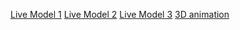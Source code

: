 [Live Model 1](https://drive.google.com/file/d/1FAweHiG12veobAovBCxHGxas5tJev_lN/view?usp=drive_link)
[Live Model 2](https://drive.google.com/file/d/1dptkI76qlZCUCxVCWmGga6sQUl5OvBt_/view?usp=drive_link)
[Live Model 3](https://drive.google.com/file/d/1Wl2CR1RkKElsQ_s_46qTBPjdrvtOfYOP/view?usp=drive_link)
[3D animation](https://drive.google.com/file/d/1CW5VGIDCdKbcyiypiSCX0OUauCpDGOhJ/view?usp=drive_link)
